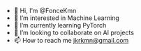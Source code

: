 - 👋 Hi, I’m @FonceKmn
- 👀 I’m interested in Machine Learning 
- 🌱 I’m currently learning PyTorch
- 💞️ I’m looking to collaborate on AI projects
- 📫 How to reach me jkrkmn@gmail.com

<!---
FonceKmn/FonceKmn is a ✨ special ✨ repository because its `README.md` (this file) appears on your GitHub profile.
You can click the Preview link to take a look at your changes.
--->
